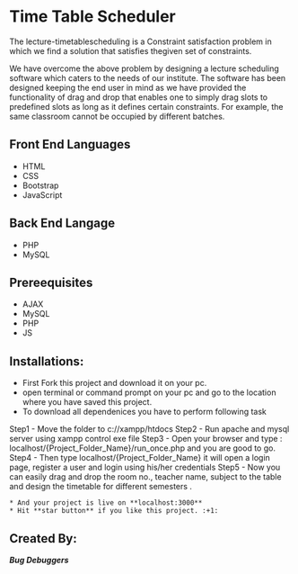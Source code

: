 # Time Table Scheduler

 The lecture-timetablescheduling is a Constraint satisfaction problem in which we find a solution that satisfies thegiven set of constraints.

We have overcome the above problem by designing  a lecture scheduling software which caters to the needs of our institute.  The software has been designed keeping the end user in mind as we have provided the functionality of drag and drop that enables one to simply drag slots to predefined slots as long as it defines certain constraints. For example, the same classroom cannot be occupied by different batches.


## Front End Languages
* HTML
* CSS
* Bootstrap
* JavaScript



## Back End Langage

* PHP
* MySQL 

## Prereequisites

* AJAX
* MySQL
* PHP
* JS


## Installations:

* First Fork this project and download it on your pc.
* open terminal or command prompt on your pc and go to the location where you have saved this project.
* To download all dependenices you have to perform following task

Step1 - Move the folder to c://xampp/htdocs
Step2 - Run apache and mysql server using xampp control exe file
Step3 - Open your browser and type : localhost/{Project_Folder_Name}/run_once.php and you are good to go.
Step4 - Then type localhost/{Project_Folder_Name} it will open a login page, register a user and login using his/her credentials
Step5 -  Now you can easily drag and drop the room no., teacher name, subject to the table and design the timetable for different semesters . 




```
* And your project is live on **localhost:3000**
* Hit **star button** if you like this project. :+1:

```


## Created By:

<b><i> Bug Debuggers </i></b><br><br>
